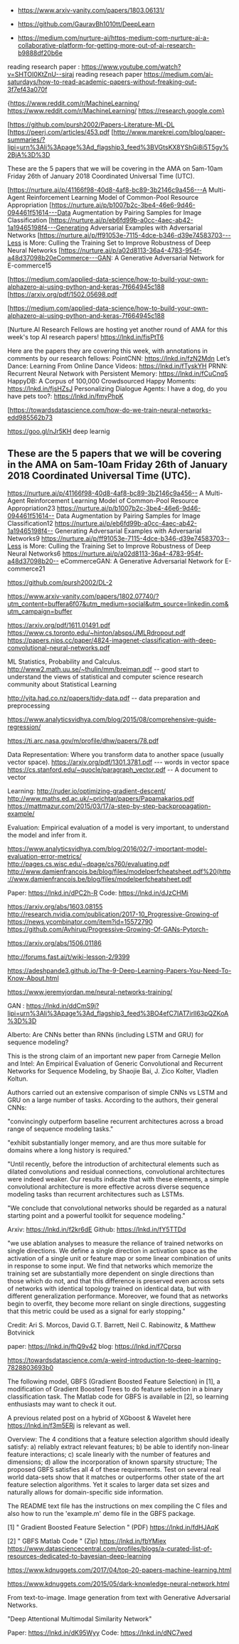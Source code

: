 
* https://www.arxiv-vanity.com/papers/1803.06131/

* https://github.com/GauravBh1010tt/DeepLearn

* https://medium.com/nurture-ai/https-medium-com-nurture-ai-a-collaborative-platform-for-getting-more-out-of-ai-research-b9888df20b6e

reading research paper :
https://www.youtube.com/watch?v=SHTOI0KtZnU--siraj reading reseach paper
https://medium.com/ai-saturdays/how-to-read-academic-papers-without-freaking-out-3f7ef43a070f

{https://www.reddit.com/r/MachineLearning/
https://www.reddit.com/r/MachineLearning/
https://research.google.com}

[https://github.com/pursh2002/Papers-Literature-ML-DL
[https://peerj.com/articles/453.pdf
[http://www.marekrei.com/blog/paper-summaries/?lipi=urn%3Ali%3Apage%3Ad_flagship3_feed%3BVGtsKX8YShGi8i5T5gy%2BjA%3D%3D

These are the 5 papers that we will be covering in the AMA on 5am-10am Friday 26th of January 2018 Coordinated Universal Time (UTC).

[https://nurture.ai/p/41166f98-40d8-4af8-bc89-3b2146c9a456---A Multi-Agent Reinforcement Learning Model of Common-Pool Resource Appropriation
[https://nurture.ai/p/b1007b2c-3be4-46e6-9d46-094461f51614---Data Augmentation by Pairing Samples for Image Classification
[https://nurture.ai/p/eb6fd99b-a0cc-4aec-ab42-1a19465198f4---Generating Adversarial Examples with Adversarial Networks
[https://nurture.ai/p/ff91053e-7115-4dce-b346-d39e74583703---Less is More: Culling the Training Set to Improve Robustness of Deep Neural Networks
[https://nurture.ai/p/a02d8113-36a4-4783-954f-a48d37098b20eCommerce---GAN: A Generative Adversarial Network for E-commerce15

[https://medium.com/applied-data-science/how-to-build-your-own-alphazero-ai-using-python-and-keras-7f664945c188
[https://arxiv.org/pdf/1502.05698.pdf

[https://medium.com/applied-data-science/how-to-build-your-own-alphazero-ai-using-python-and-keras-7f664945c188

[Nurture.AI Research Fellows are hosting yet another round of AMA for this week's top AI research papers! https://lnkd.in/fisPtT6

Here are the papers they are covering this week, with annotations in comments by our research fellows:
PointCNN: https://lnkd.in/fzN2Mdn
Let’s Dance: Learning From Online Dance Videos: https://lnkd.in/fTyskYH
PRNN: Recurrent Neural Network with Persistent Memory: https://lnkd.in/fCuCnq5
HappyDB: A Corpus of 100,000 Crowdsourced Happy Moments: https://lnkd.in/fjsHZsJ
Personalizing Dialogue Agents: I have a dog, do you have pets too?: https://lnkd.in/fmyPhpK


[https://towardsdatascience.com/how-do-we-train-neural-networks-edd985562b73

https://goo.gl/nJr5KH deep learnig

## These are the 5 papers that we will be covering in the AMA on 5am-10am Friday 26th of January 2018 Coordinated Universal Time (UTC).

https://nurture.ai/p/41166f98-40d8-4af8-bc89-3b2146c9a456-- A Multi-Agent Reinforcement Learning Model of Common-Pool Resource Appropriation23
https://nurture.ai/p/b1007b2c-3be4-46e6-9d46-094461f51614-- Data Augmentation by Pairing Samples for Image Classification12
https://nurture.ai/p/eb6fd99b-a0cc-4aec-ab42-1a19465198f4-- Generating Adversarial Examples with Adversarial Networks9
https://nurture.ai/p/ff91053e-7115-4dce-b346-d39e74583703--Less is More: Culling the Training Set to Improve Robustness of Deep Neural Networks6
https://nurture.ai/p/a02d8113-36a4-4783-954f-a48d37098b20-- eCommerceGAN: A Generative Adversarial Network for E-commerce21


https://github.com/pursh2002/DL-2

https://www.arxiv-vanity.com/papers/1802.07740/?utm_content=buffera6f07&utm_medium=social&utm_source=linkedin.com&utm_campaign=buffer

https://arxiv.org/pdf/1611.01491.pdf
https://www.cs.toronto.edu/~hinton/absps/JMLRdropout.pdf
https://papers.nips.cc/paper/4824-imagenet-classification-with-deep-convolutional-neural-networks.pdf


ML 
Statistics, Probability and Calculus.
http://www2.math.uu.se/~thulin/mm/breiman.pdf -- good start to understand the views of statistical and computer science research community about Statistical Learning

http://vita.had.co.nz/papers/tidy-data.pdf -- data preparation and preprocessing

https://www.analyticsvidhya.com/blog/2015/08/comprehensive-guide-regression/

https://ti.arc.nasa.gov/m/profile/dhw/papers/78.pdf

Data Representation: Where you transform data to another space (usually vector space).
https://arxiv.org/pdf/1301.3781.pdf --- words in vector space
https://cs.stanford.edu/~quocle/paragraph_vector.pdf -- A document to vector

Learning:
http://ruder.io/optimizing-gradient-descent/
http://www.maths.ed.ac.uk/~prichtar/papers/Papamakarios.pdf
https://mattmazur.com/2015/03/17/a-step-by-step-backpropagation-example/

Evaluation: Empirical evaluation of a model is very important, to understand the model and infer from it.

https://www.analyticsvidhya.com/blog/2016/02/7-important-model-evaluation-error-metrics/
http://pages.cs.wisc.edu/~dpage/cs760/evaluating.pdf
http://www.damienfrancois.be/blog/files/modelperfcheatsheet.pdf%20(http://www.damienfrancois.be/blog/files/modelperfcheatsheet.pdf

Paper:
https://lnkd.in/dPC2h-R
Code:
https://lnkd.in/dJzCHMi


https://arxiv.org/abs/1603.08155
http://research.nvidia.com/publication/2017-10_Progressive-Growing-of
https://news.ycombinator.com/item?id=15572790
https://github.com/Avhirup/Progressive-Growing-Of-GANs-Pytorch-

https://arxiv.org/abs/1506.01186

http://forums.fast.ai/t/wiki-lesson-2/9399

https://adeshpande3.github.io/The-9-Deep-Learning-Papers-You-Need-To-Know-About.html

https://www.jeremyjordan.me/neural-networks-training/

GAN : https://lnkd.in/ddCmS9j?lipi=urn%3Ali%3Apage%3Ad_flagship3_feed%3BO4efC7IAT7irll63pQZKoA%3D%3D

Alberto:
Are CNNs better than RNNs (including LSTM and GRU) for sequence modeling? 

This is the strong claim of an important new paper from Carnegie Mellon and Intel: An Empirical Evaluation of Generic Convolutional and Recurrent Networks for Sequence Modeling, by Shaojie Bai, J. Zico Kolter, Vladlen Koltun.

Authors carried out an extensive comparison of simple CNNs vs LSTM and GRU on a large number of tasks. According to the authors, their general CNNs:

"convincingly outperform baseline recurrent architectures across a broad range of sequence modeling tasks."

"exhibit substantially longer memory, and are thus more suitable for domains where a long history is required."

"Until recently, before the introduction of architectural elements such as dilated convolutions and residual connections, convolutional architectures were indeed weaker. Our results indicate that with these elements, a simple convolutional architecture is more effective across diverse sequence modeling tasks than recurrent architectures such as LSTMs.

"We conclude that convolutional networks should be regarded as a natural starting point and a powerful toolkit for sequence modeling."

Arxiv: https://lnkd.in/f2kr6dE
Github: https://lnkd.in/fY5TTDd

"we use ablation analyses to measure the reliance of trained networks on single directions. We define a single direction in activation space as the activation of a single unit or feature map or some linear combination of units in response to some input. We find that networks which memorize the training set are substantially more dependent on single directions than those which do not, and that this difference is preserved even across sets of networks with identical topology trained on identical data, but with different generalization performance. Moreover, we found that as networks begin to overfit, they become more reliant on single directions, suggesting that this metric could be used as a signal for early stopping."

Credit: Ari S. Morcos, David G.T. Barrett, Neil C. Rabinowitz, & Matthew Botvinick

paper: https://lnkd.in/fhQ9v42
blog: https://lnkd.in/f7Cprsq

https://towardsdatascience.com/a-weird-introduction-to-deep-learning-7828803693b0

The following model, GBFS (Gradient Boosted Feature Selection) in [1], a modification of Gradient Boosted Trees to do feature selection in a binary classification task. The Matlab code for GBFS is available in [2], so learning enthusiasts may want to check it out.

A previous related post on a hybrid of XGboost & Wavelet here https://lnkd.in/f3m5ERj is relevant as well.

Overview:
The 4 conditions that a feature selection algorithm should ideally satisfy:
    a) reliably extract relevant features; 
    b) be able to identify non-linear feature interactions; 
    c) scale linearly with the number of features and dimensions; 
    d) allow the incorporation of known sparsity structure; 
The proposed GBFS satisfies all 4 of these requirements. Test on several real world data-sets show that it matches or outperforms other state of the art feature selection algorithms. Yet it scales to larger data set sizes and naturally allows for domain-specific side information.

The README text file has the instructions on mex compiling the C files and also how to run the 'example.m' demo file in the GBFS package.

[1] " Gradient Boosted Feature Selection " (PDF)
https://lnkd.in/fdHJAqK

[2] " GBFS Matlab Code " (Zip)
https://lnkd.in/fbYMiex
https://www.datasciencecentral.com/profiles/blogs/a-curated-list-of-resources-dedicated-to-bayesian-deep-learning

https://www.kdnuggets.com/2017/04/top-20-papers-machine-learning.html

https://www.kdnuggets.com/2015/05/dark-knowledge-neural-network.html

From text-to-image. Image generation from text with Generative Adversarial Networks. 

"Deep Attentional Multimodal Similarity Network"

Paper: https://lnkd.in/dK95Wyy
Code: https://lnkd.in/dNC7wed
